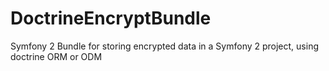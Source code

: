 DoctrineEncryptBundle
=====================

Symfony 2 Bundle for storing encrypted data in a Symfony 2 project, using doctrine ORM or ODM
